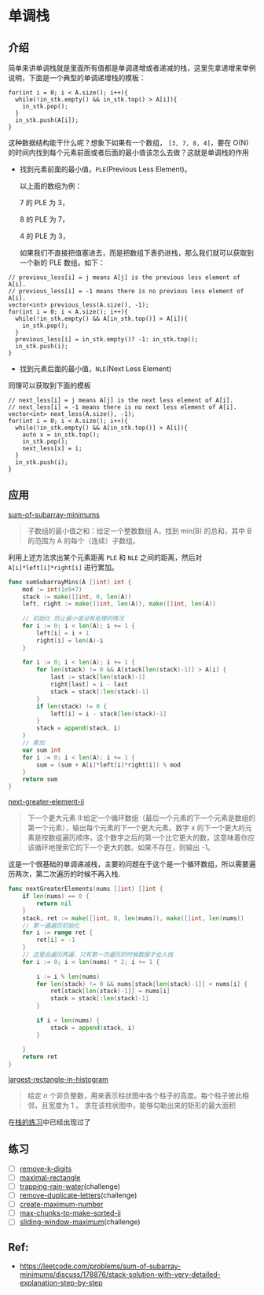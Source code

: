 # 单调栈

## 介绍

简单来讲单调栈就是里面所有值都是单调递增或者递减的栈，这里先拿递增来举例说明，下面是一个典型的单调递增栈的模板：

```
for(int i = 0; i < A.size(); i++){
  while(!in_stk.empty() && in_stk.top() > A[i]){
    in_stk.pop();
  }
  in_stk.push(A[i]);
}
```

这种数据结构能干什么呢？想象下如果有一个数组， `[3, 7, 8, 4]`，要在 O(N) 的时间内找到每个元素前面或者后面的最小值该怎么去做？这就是单调栈的作用

- 找到元素前面的最小值，`PLE`(Previous Less Element)。
    
    以上面的数组为例：

    7 的 PLE 为 3，

    8 的 PLE 为 7，

    4 的 PLE 为 3，

    如果我们不直接把值塞进去，而是把数组下表扔进栈，那么我们就可以获取到一个新的 PLE 数组。如下：
```
// previous_less[i] = j means A[j] is the previous less element of A[i].
// previous_less[i] = -1 means there is no previous less element of A[i].
vector<int> previous_less(A.size(), -1);
for(int i = 0; i < A.size(); i++){
  while(!in_stk.empty() && A[in_stk.top()] > A[i]){
    in_stk.pop();
  }
  previous_less[i] = in_stk.empty()? -1: in_stk.top();
  in_stk.push(i);
}
```

- 找到元素后面的最小值，`NLE`(Next Less Element)

同理可以获取到下面的模板

```
// next_less[i] = j means A[j] is the next less element of A[i].
// next_less[i] = -1 means there is no next less element of A[i].
vector<int> next_less(A.size(), -1);
for(int i = 0; i < A.size(); i++){
  while(!in_stk.empty() && A[in_stk.top()] > A[i]){
    auto x = in_stk.top(); 
    in_stk.pop();
    next_less[x] = i;
  }
  in_stk.push(i);
}
```

## 应用

[sum-of-subarray-minimums](https://leetcode-cn.com/problems/sum-of-subarray-minimums/)

> 子数组的最小值之和：给定一个整数数组 A，找到 min(B) 的总和，其中 B 的范围为 A 的每个（连续）子数组。

利用上述方法求出某个元素距离 `PLE` 和 `NLE` 之间的距离，然后对 `A[i]*left[i]*right[i]` 进行累加。
```go
func sumSubarrayMins(A []int) int {
    mod := int(1e9+7)
    stack := make([]int, 0, len(A))
    left, right := make([]int, len(A)), make([]int, len(A))
    
    // 初始化 防止最小值没有处理的情况
    for i := 0; i < len(A); i += 1 {
        left[i] = i + 1
        right[i] = len(A)-i
    }
    
    for i := 0; i < len(A); i += 1 {
        for len(stack) != 0 && A[stack[len(stack)-1]] > A[i] {
            last := stack[len(stack)-1]
            right[last] = i - last
            stack = stack[:len(stack)-1]
        }
        if len(stack) != 0 {
            left[i] = i - stack[len(stack)-1]
        }
        stack = append(stack, i)
    }
    // 累加
    var sum int
    for i := 0; i < len(A); i += 1 {
        sum = (sum + A[i]*left[i]*right[i]) % mod
    }
    return sum
}
```

[next-greater-element-ii](https://leetcode-cn.com/problems/next-greater-element-ii/)

> 下一个更大元素 II:给定一个循环数组（最后一个元素的下一个元素是数组的第一个元素），输出每个元素的下一个更大元素。数字 x 的下一个更大的元素是按数组遍历顺序，这个数字之后的第一个比它更大的数，这意味着你应该循环地搜索它的下一个更大的数。如果不存在，则输出 -1。

这是一个很基础的单调递减栈，主要的问题在于这个是一个循环数组，所以需要遍历两次，第二次遍历的时候不再入栈.
```go
func nextGreaterElements(nums []int) []int {
    if len(nums) == 0 {
        return nil
    }
    stack, ret := make([]int, 0, len(nums)), make([]int, len(nums))
    // 第一遍遍历初始化
    for i := range ret {
        ret[i] = -1
    }
    // 这里会遍历两遍，只有第一次遍历的时候数据才会入栈
    for i := 0; i < len(nums) * 2; i += 1 {
        
        i := i % len(nums)
        for len(stack) != 0 && nums[stack[len(stack)-1]] < nums[i] {
            ret[stack[len(stack)-1]] = nums[i]
            stack = stack[:len(stack)-1]
        }
        
        if i < len(nums) {
            stack = append(stack, i)
        }
        
    }
    return ret
}
```

[largest-rectangle-in-histogram](https://leetcode-cn.com/problems/largest-rectangle-in-histogram/)

> 给定 _n_ 个非负整数，用来表示柱状图中各个柱子的高度。每个柱子彼此相邻，且宽度为 1 。
> 求在该柱状图中，能够勾勒出来的矩形的最大面积

在[栈的练习](../data_structure/stack_queue.md)中已经出现过了

## 练习

- [ ] [remove-k-digits](https://leetcode-cn.com/problems/remove-k-digits/)
- [ ] [maximal-rectangle](https://leetcode-cn.com/problems/maximal-rectangle/)
- [ ] [trapping-rain-water](https://leetcode-cn.com/problems/trapping-rain-water/)(challenge)
- [ ] [remove-duplicate-letters](https://leetcode-cn.com/problems/remove-duplicate-letters/)(challenge)
- [ ] [create-maximum-number](https://leetcode-cn.com/problems/create-maximum-number/)
- [ ] [max-chunks-to-make-sorted-ii](https://leetcode-cn.com/problems/max-chunks-to-make-sorted-II/)
- [ ] [sliding-window-maximum](https://leetcode-cn.com/problems/sliding-window-maximum/)(challenge)

## Ref: 
- https://leetcode.com/problems/sum-of-subarray-minimums/discuss/178876/stack-solution-with-very-detailed-explanation-step-by-step
